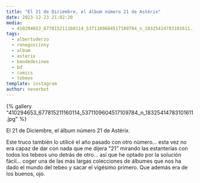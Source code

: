 ```yaml
---
title: "El 21 de Diciembre, el álbum número 21 de Astérix"
date: 2023-12-23 21:02:20
media: 
  - 410294653_677815211160114_5371109604517109784_n_18325414783101611.jpg
tags: 
  - albertuderzo
  - renegoscinny
  - album
  - asterix
  - bandedesinee
  - bd
  - comics
  - tebeos
template: instagram
author: neverbot
---
```


{% gallery "410294653_677815211160114_5371109604517109784_n_18325414783101611.jpg" %}

El 21 de Diciembre, el álbum número 21 de Astérix.

Este truco también lo utilicé el año pasado con otro número... esta vez no era capaz de dar con nada que me dijera "21" mirando las estanterías con todos los tebeos uno detrás de otro... así que he optado por la solución fácil... coger una de las más largas colecciones de álbumes que nos ha dado el mundo del tebeo y sacar el vigésimo primero. Que además era de los buenos, ojo.

